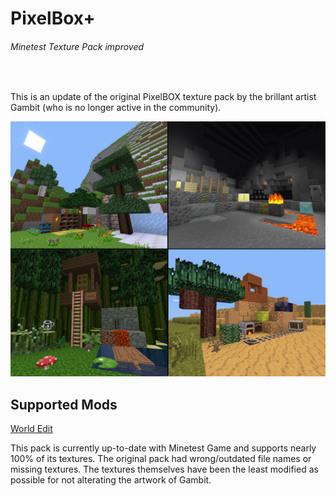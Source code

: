 # PixelBox+
###### Minetest Texture Pack improved
<br/>

This is an update of the original PixelBOX texture pack by the brillant artist Gambit (who is no longer active in the community).
<br/>

![screenshot](screenshot.png)

## Supported Mods
[World Edit](https://github.com/Uberi/Minetest-WorldEdit) 

This pack is currently up-to-date with Minetest Game and supports nearly 100% of its textures. The original pack had wrong/outdated file names or missing textures. The textures themselves have been the least modified as possible for not alterating the artwork of Gambit.

